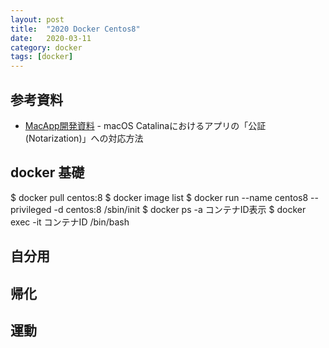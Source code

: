 ```yaml
---
layout: post
title:  "2020 Docker Centos8"
date:   2020-03-11
category: docker
tags: [docker]
---
```


## 参考資料

- [MacApp開発資料](https://www.webtech.co.jp/blog/optpix_labs/13181/) - macOS Catalinaにおけるアプリの「公証(Notarization)」への対応方法

## docker 基礎

$ docker pull centos:8
$ docker image list
$ docker run --name centos8 --privileged -d centos:8 /sbin/init
$ docker ps -a
   コンテナID表示
$ docker exec -it コンテナID /bin/bash

## 自分用



## 帰化



## 運動
